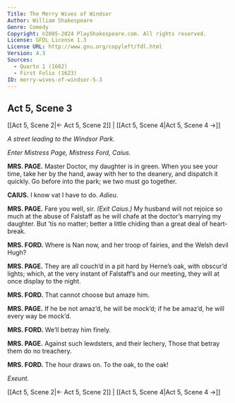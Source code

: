 ```yaml
---
Title: The Merry Wives of Windsor
Author: William Shakespeare
Genre: Comedy
Copyright: ©2005-2024 PlayShakespeare.com. All rights reserved.
License: GFDL License 1.3
License URL: http://www.gnu.org/copyleft/fdl.html
Version: 4.3
Sources:
  - Quarto 1 (1602)
  - First Folio (1623)
ID: merry-wives-of-windsor-5-3
---
```


## Act 5, Scene 3
[[Act 5, Scene 2|← Act 5, Scene 2]] | [[Act 5, Scene 4|Act 5, Scene 4 →]]

*A street leading to the Windsor Park.*

*Enter Mistress Page, Mistress Ford, Caius.*

**MRS. PAGE.**
Master Doctor, my daughter is in green. When you see your time, take her by the hand, away with her to the deanery, and dispatch it quickly. Go before into the park; we two must go together.

**CAIUS.**
I know vat I have to do. *Adieu*.

**MRS. PAGE.**
Fare you well, sir.
*(Exit Caius.)*
My husband will not rejoice so much at the abuse of Falstaff as he will chafe at the doctor’s marrying my daughter. But ’tis no matter; better a little chiding than a great deal of heart-break.

**MRS. FORD.**
Where is Nan now, and her troop of fairies, and the Welsh devil Hugh?

**MRS. PAGE.**
They are all couch’d in a pit hard by Herne’s oak, with obscur’d lights; which, at the very instant of Falstaff’s and our meeting, they will at once display to the night.

**MRS. FORD.**
That cannot choose but amaze him.

**MRS. PAGE.**
If he be not amaz’d, he will be mock’d; if he be amaz’d, he will every way be mock’d.

**MRS. FORD.**
We’ll betray him finely.

**MRS. PAGE.**
Against such lewdsters, and their lechery,
Those that betray them do no treachery.

**MRS. FORD.**
The hour draws on. To the oak, to the oak!

*Exeunt.*

[[Act 5, Scene 2|← Act 5, Scene 2]] | [[Act 5, Scene 4|Act 5, Scene 4 →]]